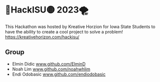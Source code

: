 
# 🔴HackISU🟡 2023🌪

This Hackathon was hosted by Kreative Horzion for Iowa State Students to have the ability to create a cool project to solve a problem!
https://kreativehorizon.com/hackisu/


## Group
 - Elmin Didic www.github.com/ElminD
 - Noah Lim www.github.com/noahwhlim
 - Endi Odobasic www.github.com/endiodobasic

 

